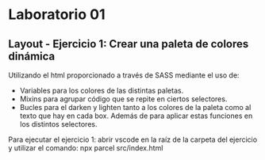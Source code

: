 # Laboratorio 01

## **Layout - Ejercicio 1: Crear una paleta de colores dinámica**
Utilizando el html proporcionado a través de SASS mediante el uso de:

- Variables para los colores de las distintas paletas.
- Mixins para agrupar código que se repite en ciertos selectores.
- Bucles para el darken y lighten tanto a los colores de la paleta como al texto que hay en cada box. Además de para aplicar estas funciones en los distintos selectores.

Para ejecutar el ejercicio 1: abrir vscode en la raíz de la carpeta del ejercicio y utilizar el comando: npx parcel src/index.html